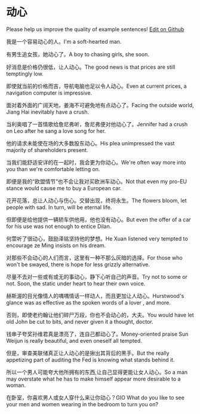 # 动心

Please help us improve the quality of example sentences! [Edit on Github](https://github.com/jiyushe/jiyu-example-sentence-source/blob/main/chinese/dongxin.md)

<p><span class="chinese">我是一个容易动心的人。</span><span class="english">I'm a soft-hearted man.</span></p>

<p><span class="chinese">有男生追女孩，她动心了。</span><span class="english">A boy to chasing girls, she soon.</span></p>

<p><span class="chinese">好消息是价格仍很低，让人动心。</span><span class="english">The good news is that prices are still temptingly low.</span></p>

<p><span class="chinese">即使就当前的价格而吉，导航电脑也足以令人动心。</span><span class="english">Even at current prices, a navigation computer is impressive.</span></p>

<p><span class="chinese">面对着外面的广阔天地，姜海不可避免地有点动心了。</span><span class="english">Facing the outside world, Jiang Hai inevitably have a crush.</span></p>

<p><span class="chinese">当利奥唱了一首情歌给詹尼弗听，詹尼弗便对他动心了。</span><span class="english">Jennifer had a crush on Leo after he sang a love song for her.</span></p>

<p><span class="chinese">他的请求未能使在场的大多数股东动心。</span><span class="english">His plea unimpressed the vast majority of shareholders present.</span></p>

<p><span class="chinese">当我们能舒适安详的在一起时，我会更为你动心。</span><span class="english">We're often way more into you than we're comfortable letting on.</span></p>

<p><span class="chinese">即便是我的“欧盟情节”也不会让我对买欧洲车动心。</span><span class="english">Not that even my pro-EU stance would cause me to buy a European car.</span></p>

<p><span class="chinese">花开花落，总让人动心与伤心。交替出现，终将永生。</span><span class="english">The flowers bloom, let people with sad. In turn, will be eternal life.</span></p>

<p><span class="chinese">但即便是给他提供一辆轿车供他用，他也没有动心。</span><span class="english">But even the offer of a car for his use was not enough to entice Dilan.</span></p>

<p><span class="chinese">何萱听了很动心，鼓励泽铭坚持他的梦想。</span><span class="english">He Xuan listened very tempted to encourage ze Ming insists on his dream.</span></p>

<p><span class="chinese">对那些不会动心的人们而言，这里有一种不那么灰暗的选择。</span><span class="english">For those who won't be swayed, there is hope for less grizzly alternative.</span></p>

<p><span class="chinese">尽量不去对一些或有或无的事动心，静下心听自己的声音。</span><span class="english">Try not to some or not. Soon, the static under heart to hear their own voice.</span></p>

<p><span class="chinese">赫斯渥的目光像情人的喁喁情话一样动人，而且更加让人动心。</span><span class="english">Hurstwood's glance was as effective as the spoken words of a lover , and more.</span></p>

<p><span class="chinese">否则，即使老约翰让他们碎尸万段，你也不会动心的，大夫。</span><span class="english">You would have let old John be cut to bits, and never given it a thought, doctor.</span></p>

<p><span class="chinese">钱串子夸奖孙维君真是漂亮了，连自己都动心了。</span><span class="english">Money-oriented praise Sun Weijun is really beautiful, and even oneself all tempted.</span></p>

<p><span class="chinese">但是，审查美联储真正让人动心的是揪出其背后的黑手。</span><span class="english">But the really appetizing part of auditing the Fed is knowing what stands behind it.</span></p>

<p><span class="chinese">所以一个男人可能夸大他所拥有的东西,让自己显得更能让女人动心。</span><span class="english">So a man may overstate what he has to make himself appear more desirable to a woman.</span></p>

<p><span class="chinese">在卧室，你喜欢男人或女人穿什么来让你动心？</span><span class="english">GIO What do you like to see your men and women wearing in the bedroom to turn you on?</span></p>

